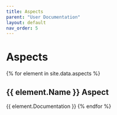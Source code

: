 ```yaml
---
title: Aspects
parent: "User Documentation"
layout: default
nav_order: 5
---
```

# Aspects
{% for element in site.data.aspects %}
## {{ element.Name }} Aspect
{{ element.Documentation }}
{% endfor %}
